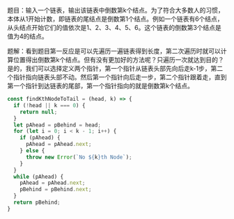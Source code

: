 题目：输入一个链表，输出该链表中倒数第k个结点。为了符合大多数人的习惯，本体从1开始计数，即链表的尾结点是倒数第1个结点。例如一个链表有6个结点，从头结点开始它们的值依次是1、2、3、4、5、6。这个链表的倒数第3个结点是值为4的结点。

题解：看到题目第一反应是可以先遍历一遍链表得到长度，第二次遍历时就可以计算位置得出倒数第k个结点。但有没有更加好的方法呢？只遍历一次就达到目的？是的，我们可以选择定义两个指针，第一个指针从链表头部先向后走k-1步，第二个指针指向链表头部不动。然后第一个指针向后走一步，第二个指针跟着走，直到第一个指针到达链表的尾部，第一个指针指向的就是倒数第k个结点。

```js
const findKthNodeToTail = (head, k) => {
  if (!head || k === 0) {
    return null;
  }
  let pAhead = pBehind = head;
  for (let i = 0; i < k - 1; i++) {
    if (pAhead) {
      pAhead = pAhead.next;
    } else {
      throw new Error(`No ${k}th Node`);
    }
  }
  while (pAhead) {
    pAhead = pAhead.next;
    pBehind = pBehind.next;
  }
  return pBehind;
}
```
